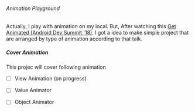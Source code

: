 ###### Animation Playground

Actually, I play with animation on my local. But, After watching this [Get Animated (Android Dev Summit '18)][1]. I got a idea to make simple project that are arranged by type of animation according to that talk.

##### Cover Animation
This projec will cover following animation

- [ ] View Animation (on progress)
- [ ] Value Animator
- [ ] Object Animator


[1]: https://www.youtube.com/watch?v=N_x7SV3I3P0
